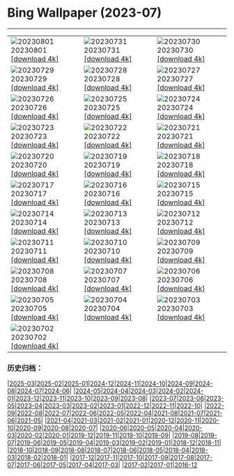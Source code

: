 # Bing Wallpaper (2023-07)
**************

<table><tr><td><img class="wallpaper" src="https://www.bing.com/th?id=OHR.DenaliClimber_ZH-CN7548168932_1920x1080.jpg" alt="20230801"> 20230801 <a class="wallpaper_link" href="https://www.bing.com/th?id=OHR.DenaliClimber_ZH-CN7548168932_UHD.jpg">[download 4k]</a></td><td><img class="wallpaper" src="https://www.bing.com/th?id=OHR.RockHouse_ZH-CN7318310409_1920x1080.jpg" alt="20230731"> 20230731 <a class="wallpaper_link" href="https://www.bing.com/th?id=OHR.RockHouse_ZH-CN7318310409_UHD.jpg">[download 4k]</a></td><td><img class="wallpaper" src="https://www.bing.com/th?id=OHR.PalouseHills_ZH-CN6864015897_1920x1080.jpg" alt="20230730"> 20230730 <a class="wallpaper_link" href="https://www.bing.com/th?id=OHR.PalouseHills_ZH-CN6864015897_UHD.jpg">[download 4k]</a></td></tr><tr><td><img class="wallpaper" src="https://www.bing.com/th?id=OHR.TigerIndia_ZH-CN6657629375_1920x1080.jpg" alt="20230729"> 20230729 <a class="wallpaper_link" href="https://www.bing.com/th?id=OHR.TigerIndia_ZH-CN6657629375_UHD.jpg">[download 4k]</a></td><td><img class="wallpaper" src="https://www.bing.com/th?id=OHR.SanBlasIslands_ZH-CN6320572106_1920x1080.jpg" alt="20230728"> 20230728 <a class="wallpaper_link" href="https://www.bing.com/th?id=OHR.SanBlasIslands_ZH-CN6320572106_UHD.jpg">[download 4k]</a></td><td><img class="wallpaper" src="https://www.bing.com/th?id=OHR.ParisLouvre_ZH-CN0341884841_1920x1080.jpg" alt="20230727"> 20230727 <a class="wallpaper_link" href="https://www.bing.com/th?id=OHR.ParisLouvre_ZH-CN0341884841_UHD.jpg">[download 4k]</a></td></tr><tr><td><img class="wallpaper" src="https://www.bing.com/th?id=OHR.MangrovePark_ZH-CN0208518370_1920x1080.jpg" alt="20230726"> 20230726 <a class="wallpaper_link" href="https://www.bing.com/th?id=OHR.MangrovePark_ZH-CN0208518370_UHD.jpg">[download 4k]</a></td><td><img class="wallpaper" src="https://www.bing.com/th?id=OHR.LasLagunas_ZH-CN9917702340_1920x1080.jpg" alt="20230725"> 20230725 <a class="wallpaper_link" href="https://www.bing.com/th?id=OHR.LasLagunas_ZH-CN9917702340_UHD.jpg">[download 4k]</a></td><td><img class="wallpaper" src="https://www.bing.com/th?id=OHR.ZebraCousins_ZH-CN8159888859_1920x1080.jpg" alt="20230724"> 20230724 <a class="wallpaper_link" href="https://www.bing.com/th?id=OHR.ZebraCousins_ZH-CN8159888859_UHD.jpg">[download 4k]</a></td></tr><tr><td><img class="wallpaper" src="https://www.bing.com/th?id=OHR.TeaEstate_ZH-CN9645412630_1920x1080.jpg" alt="20230723"> 20230723 <a class="wallpaper_link" href="https://www.bing.com/th?id=OHR.TeaEstate_ZH-CN9645412630_UHD.jpg">[download 4k]</a></td><td><img class="wallpaper" src="https://www.bing.com/th?id=OHR.HammockDay_ZH-CN9368760971_1920x1080.jpg" alt="20230722"> 20230722 <a class="wallpaper_link" href="https://www.bing.com/th?id=OHR.HammockDay_ZH-CN9368760971_UHD.jpg">[download 4k]</a></td><td><img class="wallpaper" src="https://www.bing.com/th?id=OHR.BridgeNorway_ZH-CN9063814637_1920x1080.jpg" alt="20230721"> 20230721 <a class="wallpaper_link" href="https://www.bing.com/th?id=OHR.BridgeNorway_ZH-CN9063814637_UHD.jpg">[download 4k]</a></td></tr><tr><td><img class="wallpaper" src="https://www.bing.com/th?id=OHR.MoonDayArtemis_ZH-CN8743374853_1920x1080.jpg" alt="20230720"> 20230720 <a class="wallpaper_link" href="https://www.bing.com/th?id=OHR.MoonDayArtemis_ZH-CN8743374853_UHD.jpg">[download 4k]</a></td><td><img class="wallpaper" src="https://www.bing.com/th?id=OHR.CrescentLake_ZH-CN8294493832_1920x1080.jpg" alt="20230719"> 20230719 <a class="wallpaper_link" href="https://www.bing.com/th?id=OHR.CrescentLake_ZH-CN8294493832_UHD.jpg">[download 4k]</a></td><td><img class="wallpaper" src="https://www.bing.com/th?id=OHR.BucerosBicornis_ZH-CN7795050230_1920x1080.jpg" alt="20230718"> 20230718 <a class="wallpaper_link" href="https://www.bing.com/th?id=OHR.BucerosBicornis_ZH-CN7795050230_UHD.jpg">[download 4k]</a></td></tr><tr><td><img class="wallpaper" src="https://www.bing.com/th?id=OHR.CavanCastle_ZH-CN7109317900_1920x1080.jpg" alt="20230717"> 20230717 <a class="wallpaper_link" href="https://www.bing.com/th?id=OHR.CavanCastle_ZH-CN7109317900_UHD.jpg">[download 4k]</a></td><td><img class="wallpaper" src="https://www.bing.com/th?id=OHR.BearHoleBrook_ZH-CN6855885557_1920x1080.jpg" alt="20230716"> 20230716 <a class="wallpaper_link" href="https://www.bing.com/th?id=OHR.BearHoleBrook_ZH-CN6855885557_UHD.jpg">[download 4k]</a></td><td><img class="wallpaper" src="https://www.bing.com/th?id=OHR.CastelmazzanoSunrise_ZH-CN6733875019_1920x1080.jpg" alt="20230715"> 20230715 <a class="wallpaper_link" href="https://www.bing.com/th?id=OHR.CastelmazzanoSunrise_ZH-CN6733875019_UHD.jpg">[download 4k]</a></td></tr><tr><td><img class="wallpaper" src="https://www.bing.com/th?id=OHR.BlacktipSharks_ZH-CN6532659465_1920x1080.jpg" alt="20230714"> 20230714 <a class="wallpaper_link" href="https://www.bing.com/th?id=OHR.BlacktipSharks_ZH-CN6532659465_UHD.jpg">[download 4k]</a></td><td><img class="wallpaper" src="https://www.bing.com/th?id=OHR.ZhangyeGeopark_ZH-CN1045536243_1920x1080.jpg" alt="20230713"> 20230713 <a class="wallpaper_link" href="https://www.bing.com/th?id=OHR.ZhangyeGeopark_ZH-CN1045536243_UHD.jpg">[download 4k]</a></td><td><img class="wallpaper" src="https://www.bing.com/th?id=OHR.NakupendaBeach_ZH-CN7913805608_1920x1080.jpg" alt="20230712"> 20230712 <a class="wallpaper_link" href="https://www.bing.com/th?id=OHR.NakupendaBeach_ZH-CN7913805608_UHD.jpg">[download 4k]</a></td></tr><tr><td><img class="wallpaper" src="https://www.bing.com/th?id=OHR.WorldPopDay_ZH-CN7074706912_1920x1080.jpg" alt="20230711"> 20230711 <a class="wallpaper_link" href="https://www.bing.com/th?id=OHR.WorldPopDay_ZH-CN7074706912_UHD.jpg">[download 4k]</a></td><td><img class="wallpaper" src="https://www.bing.com/th?id=OHR.SomersetLavender_ZH-CN5823464763_1920x1080.jpg" alt="20230710"> 20230710 <a class="wallpaper_link" href="https://www.bing.com/th?id=OHR.SomersetLavender_ZH-CN5823464763_UHD.jpg">[download 4k]</a></td><td><img class="wallpaper" src="https://www.bing.com/th?id=OHR.MoselleRiver_ZH-CN1283415242_1920x1080.jpg" alt="20230709"> 20230709 <a class="wallpaper_link" href="https://www.bing.com/th?id=OHR.MoselleRiver_ZH-CN1283415242_UHD.jpg">[download 4k]</a></td></tr><tr><td><img class="wallpaper" src="https://www.bing.com/th?id=OHR.CooperChapel_ZH-CN1150924688_1920x1080.jpg" alt="20230708"> 20230708 <a class="wallpaper_link" href="https://www.bing.com/th?id=OHR.CooperChapel_ZH-CN1150924688_UHD.jpg">[download 4k]</a></td><td><img class="wallpaper" src="https://www.bing.com/th?id=OHR.CocoaPods_ZH-CN6192387360_1920x1080.jpg" alt="20230707"> 20230707 <a class="wallpaper_link" href="https://www.bing.com/th?id=OHR.CocoaPods_ZH-CN6192387360_UHD.jpg">[download 4k]</a></td><td><img class="wallpaper" src="https://www.bing.com/th?id=OHR.KissingPenguins_ZH-CN5449471262_1920x1080.jpg" alt="20230706"> 20230706 <a class="wallpaper_link" href="https://www.bing.com/th?id=OHR.KissingPenguins_ZH-CN5449471262_UHD.jpg">[download 4k]</a></td></tr><tr><td><img class="wallpaper" src="https://www.bing.com/th?id=OHR.CorfuBeach_ZH-CN8660068587_1920x1080.jpg" alt="20230705"> 20230705 <a class="wallpaper_link" href="https://www.bing.com/th?id=OHR.CorfuBeach_ZH-CN8660068587_UHD.jpg">[download 4k]</a></td><td><img class="wallpaper" src="https://www.bing.com/th?id=OHR.GrasslandsNationalParkSaskachewan_ZH-CN6530285883_1920x1080.jpg" alt="20230704"> 20230704 <a class="wallpaper_link" href="https://www.bing.com/th?id=OHR.GrasslandsNationalParkSaskachewan_ZH-CN6530285883_UHD.jpg">[download 4k]</a></td><td><img class="wallpaper" src="https://www.bing.com/th?id=OHR.CoyoteBanff_ZH-CN4183627255_1920x1080.jpg" alt="20230703"> 20230703 <a class="wallpaper_link" href="https://www.bing.com/th?id=OHR.CoyoteBanff_ZH-CN4183627255_UHD.jpg">[download 4k]</a></td></tr><tr><td><img class="wallpaper" src="https://www.bing.com/th?id=OHR.HalfwayBoats_ZH-CN3563044251_1920x1080.jpg" alt="20230702"> 20230702 <a class="wallpaper_link" href="https://www.bing.com/th?id=OHR.HalfwayBoats_ZH-CN3563044251_UHD.jpg">[download 4k]</a></td><td></td><td></td></tr></table>

### 历史归档：

|[2025-03](/../2025-03/2025-03.md)|[2025-02](/../2025-02/2025-02.md)|[2025-01](/../2025-01/2025-01.md)|[2024-12](/../2024-12/2024-12.md)|[2024-11](/../2024-11/2024-11.md)|[2024-10](/../2024-10/2024-10.md)|[2024-09](/../2024-09/2024-09.md)|[2024-08](/../2024-08/2024-08.md)|[2024-07](/../2024-07/2024-07.md)|[2024-06](/../2024-06/2024-06.md)|
|[2024-05](/../2024-05/2024-05.md)|[2024-04](/../2024-04/2024-04.md)|[2024-03](/../2024-03/2024-03.md)|[2024-02](/../2024-02/2024-02.md)|[2024-01](/../2024-01/2024-01.md)|[2023-12](/../2023-12/2023-12.md)|[2023-11](/../2023-11/2023-11.md)|[2023-10](/../2023-10/2023-10.md)|[2023-09](/../2023-09/2023-09.md)|[2023-08](/../2023-08/2023-08.md)|
|[2023-07](/2023-07.md)|[2023-06](/../2023-06/2023-06.md)|[2023-05](/../2023-05/2023-05.md)|[2023-04](/../2023-04/2023-04.md)|[2023-03](/../2023-03/2023-03.md)|[2023-02](/../2023-02/2023-02.md)|[2023-01](/../2023-01/2023-01.md)|[2022-12](/../2022-12/2022-12.md)|[2022-11](/../2022-11/2022-11.md)|[2022-10](/../2022-10/2022-10.md)|
|[2022-09](/../2022-09/2022-09.md)|[2022-08](/../2022-08/2022-08.md)|[2022-07](/../2022-07/2022-07.md)|[2022-06](/../2022-06/2022-06.md)|[2022-05](/../2022-05/2022-05.md)|[2022-04](/../2022-04/2022-04.md)|[2021-08](/../2021-08/2021-08.md)|[2021-07](/../2021-07/2021-07.md)|[2021-06](/../2021-06/2021-06.md)|[2021-05](/../2021-05/2021-05.md)|
|[2021-04](/../2021-04/2021-04.md)|[2021-03](/../2021-03/2021-03.md)|[2021-02](/../2021-02/2021-02.md)|[2021-01](/../2021-01/2021-01.md)|[2020-12](/../2020-12/2020-12.md)|[2020-11](/../2020-11/2020-11.md)|[2020-10](/../2020-10/2020-10.md)|[2020-09](/../2020-09/2020-09.md)|[2020-08](/../2020-08/2020-08.md)|[2020-07](/../2020-07/2020-07.md)|
|[2020-06](/../2020-06/2020-06.md)|[2020-05](/../2020-05/2020-05.md)|[2020-04](/../2020-04/2020-04.md)|[2020-03](/../2020-03/2020-03.md)|[2020-02](/../2020-02/2020-02.md)|[2020-01](/../2020-01/2020-01.md)|[2019-12](/../2019-12/2019-12.md)|[2019-11](/../2019-11/2019-11.md)|[2019-10](/../2019-10/2019-10.md)|[2019-09](/../2019-09/2019-09.md)|
|[2019-08](/../2019-08/2019-08.md)|[2019-07](/../2019-07/2019-07.md)|[2019-06](/../2019-06/2019-06.md)|[2019-05](/../2019-05/2019-05.md)|[2019-04](/../2019-04/2019-04.md)|[2019-03](/../2019-03/2019-03.md)|[2019-02](/../2019-02/2019-02.md)|[2019-01](/../2019-01/2019-01.md)|[2018-12](/../2018-12/2018-12.md)|[2018-11](/../2018-11/2018-11.md)|
|[2018-10](/../2018-10/2018-10.md)|[2018-09](/../2018-09/2018-09.md)|[2018-08](/../2018-08/2018-08.md)|[2018-07](/../2018-07/2018-07.md)|[2018-06](/../2018-06/2018-06.md)|[2018-05](/../2018-05/2018-05.md)|[2018-04](/../2018-04/2018-04.md)|[2018-03](/../2018-03/2018-03.md)|[2018-02](/../2018-02/2018-02.md)|[2018-01](/../2018-01/2018-01.md)|
|[2017-12](/../2017-12/2017-12.md)|[2017-11](/../2017-11/2017-11.md)|[2017-10](/../2017-10/2017-10.md)|[2017-09](/../2017-09/2017-09.md)|[2017-08](/../2017-08/2017-08.md)|[2017-07](/../2017-07/2017-07.md)|[2017-06](/../2017-06/2017-06.md)|[2017-05](/../2017-05/2017-05.md)|[2017-04](/../2017-04/2017-04.md)|[2017-03](/../2017-03/2017-03.md)|
|[2017-02](/../2017-02/2017-02.md)|[2017-01](/../2017-01/2017-01.md)|[2016-12](/../2016-12/2016-12.md)